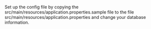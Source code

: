 Set up the config file by copying the src/main/resources/application.properties.sample file to the file src/main/resources/application.properties and change your database information.

